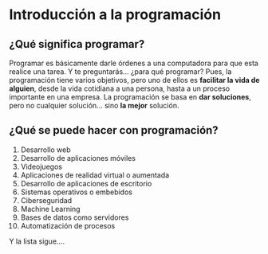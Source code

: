 # Introducción a la programación

## ¿Qué significa programar?

Programar es básicamente darle órdenes a una computadora para que esta realice una tarea. Y te preguntarás... ¿para qué programar? Pues, la programación tiene varios objetivos, pero uno de ellos es **facilitar la vida de alguien**, desde la vida cotidiana a una persona, hasta a un proceso importante en una empresa. La programación se basa en **dar soluciones**, pero no cualquier solución... sino **la mejor** solución.

## ¿Qué se puede hacer con programación?

1. Desarrollo web
2. Desarrollo de aplicaciones móviles
3. Videojuegos
4. Aplicaciones de realidad virtual o aumentada
5. Desarrollo de aplicaciones de escritorio
6. Sistemas operativos o embebidos
7. Ciberseguridad
8. Machine Learning
9. Bases de datos como servidores
10. Automatización de procesos

Y la lista sigue....